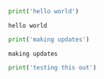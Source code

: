 

```python
print('hello world')
```

    hello world
    


```python
print('making updates')
```

    making updates
    


```python
print('testing this out')

```
